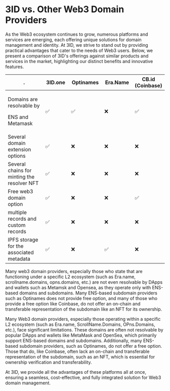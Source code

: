 # 3ID vs. Other Web3 Domain Providers

As the Web3 ecosystem continues to grow, numerous platforms and services are emerging, each offering unique solutions for domain management and identity. At 3ID, we strive to stand out by providing practical advantages that cater to the needs of Web3 users. Below, we present a comparison of 3ID's offerings against similar products and services in the market, highlighting our distinct benefits and innovative features.

<table><thead><tr><th width="243">.</th><th width="100">3ID.one</th><th width="119">Optinames</th><th width="113">Era.Name</th><th>CB.id (Coinbase)</th></tr></thead><tbody><tr><td><p>Domains are resolvable by</p><p>ENS and Metamask</p></td><td>✅</td><td>✅</td><td>❌</td><td>✅</td></tr><tr><td>Several domain extension options</td><td>✅</td><td>❌</td><td>❌</td><td>❌</td></tr><tr><td>Several chains for minting the resolver NFT</td><td>✅</td><td>❌</td><td>❌</td><td>❌</td></tr><tr><td>Free web3 domain option</td><td>✅</td><td>❌</td><td>❌</td><td>✅</td></tr><tr><td>multiple records and custom records</td><td>✅</td><td>❌</td><td>❌</td><td>❌</td></tr><tr><td>IPFS storage for the associated metadata</td><td>✅</td><td>❌</td><td>✅</td><td>❌</td></tr></tbody></table>

Many web3 domain providers, especially those who state that are functioning under a specific L2 ecosystem (such as Era.name, scrollname.domains, opns.domains, etc.) are not even resolvable by DApps and wallets such as Metamsk and Opensea, as they operate only with ENS-based domains and subdomains. Many ENS-based subdomain providers such as Optinames does not provide free option, and many of those who provide a free option like Coinbase, do not offer an on-chain and transferable representation of  the subdomain like an NFT for its ownership.

Many Web3 domain providers, especially those operating within a specific L2 ecosystem (such as Era.name, ScrollName.Domains, OPns.Domains, etc.), face significant limitations. These domains are often not resolvable by popular DApps and wallets like MetaMask and OpenSea, which primarily support ENS-based domains and subdomains. Additionally, many ENS-based subdomain providers, such as Optinames, do not offer a free option. Those that do, like Coinbase, often lack an on-chain and transferable representation of the subdomain, such as an NFT, which is essential for ownership verification and transferability.

At 3ID, we provide all the advantages of these platforms all at once, ensuring a seamless, cost-effective, and fully integrated solution for Web3 domain management.
